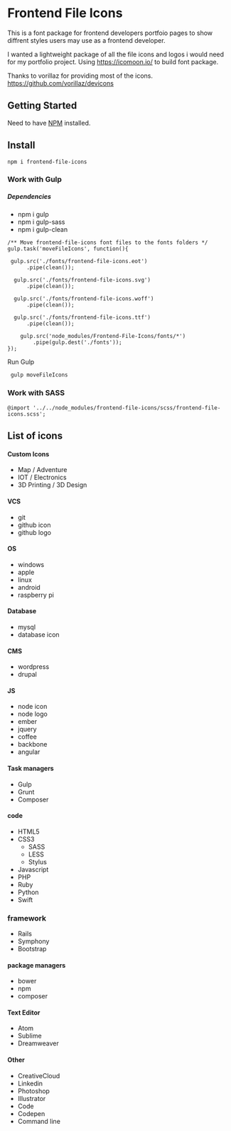 # Frontend File Icons
This is a font package for frontend developers portfoio pages to show 
diffrent styles users may use as a frontend developer.

I wanted a lightweight package of all the file icons and logos i would need
for my portfolio project. Using https://icomoon.io/ to build font
package.

Thanks to vorillaz for providing most of the icons. https://github.com/vorillaz/devicons

## Getting Started
Need to have [NPM](https://www.npmjs.com/) installed.

## Install
```
npm i frontend-file-icons
```

### Work with Gulp
##### Dependencies
- npm i gulp
- npm i gulp-sass
- npm i gulp-clean
```
/** Move frontend-file-icons font files to the fonts folders */
gulp.task('moveFileIcons', function(){

 gulp.src('./fonts/frontend-file-icons.eot')
      .pipe(clean());

  gulp.src('./fonts/frontend-file-icons.svg')
      .pipe(clean());

  gulp.src('./fonts/frontend-file-icons.woff')
      .pipe(clean());

  gulp.src('./fonts/frontend-file-icons.ttf')
      .pipe(clean());

    gulp.src('node_modules/Frontend-File-Icons/fonts/*')
        .pipe(gulp.dest('./fonts'));
});
```
Run Gulp
```
 gulp moveFileIcons

```

### Work with SASS
```
@import '../../node_modules/frontend-file-icons/scss/frontend-file-icons.scss';

```

## List of icons

#### Custom Icons
- Map / Adventure
- IOT / Electronics
- 3D Printing / 3D Design

#### VCS
- git
- github icon
- github logo

#### OS
- windows
- apple
- linux
- android
- raspberry pi

#### Database
- mysql
- database icon

#### CMS
- wordpress
- drupal

#### JS
- node icon
- node logo
- ember
- jquery
- coffee
- backbone
- angular

#### Task managers
- Gulp
- Grunt
- Composer

#### code
- HTML5
- CSS3
  - SASS
  - LESS
  - Stylus
- Javascript
- PHP
- Ruby
- Python
- Swift

### framework
- Rails
- Symphony
- Bootstrap

#### package managers
- bower
- npm
- composer

#### Text Editor
- Atom
- Sublime
- Dreamweaver

#### Other
- CreativeCloud
- Linkedin
- Photoshop
- Illustrator
- Code
- Codepen
- Command line

